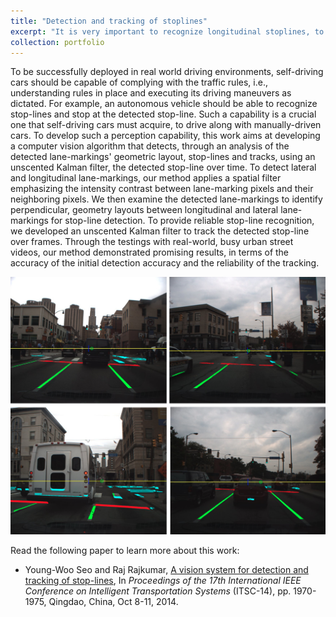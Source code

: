 ```yaml
---
title: "Detection and tracking of stoplines"
excerpt: "It is very important to recognize longitudinal stoplines, to enable self-driving cars to stop where it is required to stop.<br/>"
collection: portfolio
---
```


To be successfully deployed in real world driving environments, self-driving cars should be capable of complying with the traffic rules, i.e., understanding rules in place and executing its driving maneuvers as dictated. For example, an autonomous vehicle should be able to recognize stop-lines and stop at the detected stop-line. Such a capability is a crucial one that self-driving cars must acquire, to drive along with manually-driven cars. To develop such a perception capability, this work aims at developing a computer vision algorithm that detects, through an analysis of the detected lane-markings' geometric layout, stop-lines and tracks, using an unscented Kalman filter, the detected stop-line over time. To detect lateral and longitudinal lane-markings, our method applies a spatial filter emphasizing the intensity contrast between lane-marking pixels and their neighboring pixels. We then examine the detected lane-markings to identify perpendicular, geometry layouts between longitudinal and lateral lane-markings for stop-line detection. To provide reliable stop-line recognition, we developed an unscented Kalman filter to track the detected stop-line over frames. Through the testings with real-world, busy urban street videos, our method demonstrated promising results, in terms of the accuracy of the initial detection accuracy and the reliability of the tracking.

![stopline recognition](images/stop-line-detection.png)
 
Read the following paper to learn more about this work: 
* Young-Woo Seo and Raj Rajkumar, [A vision system for detection and tracking of stop-lines](https://ieeexplore.ieee.org/document/6957994/), In *Proceedings of the 17th International IEEE Conference on Intelligent Transportation Systems* (ITSC-14), pp. 1970-1975, Qingdao, China, Oct 8-11, 2014. 
